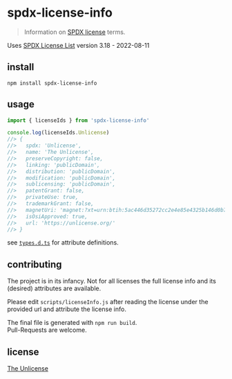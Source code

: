# spdx-license-info

> Information on [SPDX license](https://spdx.org/licenses/) terms.

Uses [SPDX License List][] version 3.18 - 2022-08-11

## install 

```
npm install spdx-license-info
```

## usage 

```js
import { licenseIds } from 'spdx-license-info'

console.log(licenseIds.Unlicense)
//> {
//>   spdx: 'Unlicense',
//>   name: 'The Unlicense',
//>   preserveCopyright: false,
//>   linking: 'publicDomain',
//>   distribution: 'publicDomain',
//>   modification: 'publicDomain',
//>   sublicensing: 'publicDomain',
//>   patentGrant: false,
//>   privateUse: true,
//>   trademarkGrant: false,
//>   magnetUri: 'magnet:?xt=urn:btih:5ac446d35272cc2e4e85e4325b146d0b7ca8f50c&dn=unlicense.txt',
//>   isOsiApproved: true,
//>   url: 'https://unlicense.org/'
//> }
```

see [`types.d.ts`](./types.d.ts) for attribute definitions.

## contributing

The project is in its infancy. Not for all licenses the full license info and its 
(desired) attributes are available.

Please edit `scripts/licenseInfo.js` after reading the license under the provided url 
and attribute the license info.

The final file is generated with `npm run build`.  
Pull-Requests are welcome.

## license 

[The Unlicense](https://unlicense.org)

[SPDX License List]: https://github.com/spdx/license-list-XML
